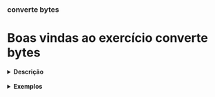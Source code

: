 ### converte bytes

# Boas vindas ao exercício converte bytes

<details> <summary> <strong> Descrição </strong> </summary>
<br />
Usando maven, recebe um valor númerico, do tipo byte, sendo esse a quantidade de bytes, retorna o número de bits.
</details>


<br />
<details> <summary> <strong> Exemplos </strong> </summary>

### Exemplo 1

Supondo que o valor armazenado seja 3, então a saída será:
```
3 bytes correspondem a 24 bits.
```

### Exemplo 2

Supondo que o valor armazenado seja 14, então a saída será:
```
14 bytes correspondem a 112 bits.
```

</details>
